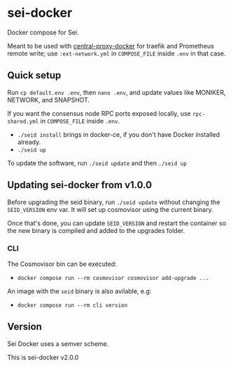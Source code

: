 # sei-docker

Docker compose for Sei.

Meant to be used with [central-proxy-docker](https://github.com/CryptoManufaktur-io/central-proxy-docker) for traefik
and Prometheus remote write; use `:ext-network.yml` in `COMPOSE_FILE` inside `.env` in that case.

## Quick setup

Run `cp default.env .env`, then `nano .env`, and update values like MONIKER, NETWORK, and SNAPSHOT.

If you want the consensus node RPC ports exposed locally, use `rpc-shared.yml` in `COMPOSE_FILE` inside `.env`.

- `./seid install` brings in docker-ce, if you don't have Docker installed already.
- `./seid up`

To update the software, run `./seid update` and then `./seid up`

## Updating sei-docker from v1.0.0

Before upgrading the seid binary, run `./seid update` without changing the `SEID_VERSION` env var. It will set up cosmovisor using the current binary.

Once that's done, you can update `SEID_VERSION` and restart the container so the new binary is compiled and added to the upgrades folder.

### CLI

The Cosmovisor bin can be executed:

- `docker compose run --rm cosmovisor cosmovisor add-upgrade ...`

An image with the `seid` binary is also avilable, e.g:

- `docker compose run --rm cli version`

## Version

Sei Docker uses a semver scheme.

This is sei-docker v2.0.0

